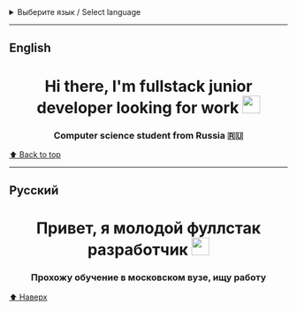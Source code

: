 <details>
<summary>Выберите язык / Select language</summary>

- [English](#english)
- [Русский](#русский)

</details>

---

## English

<h1 align="center">Hi there, I'm fullstack junior developer looking for work
<img src="https://github.com/blackcater/blackcater/raw/main/images/Hi.gif" height="32"/></h1>
<h3 align="center">Computer science student from Russia 🇷🇺</h3>


[⬆ Back to top](#project-name-)

---

## Русский

<h1 align="center">Привет, я молодой фуллстак разработчик
<img src="https://github.com/blackcater/blackcater/raw/main/images/Hi.gif" height="32"/></h1>
<h3 align="center">Прохожу обучение в московском вузе, ищу работу</h3>

[⬆ Наверх](#project-name-)

